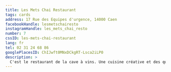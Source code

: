 ```yaml
---
title: Les Mets Chai Restaurant
tags: cards
address: 17 Rue des Equipes d'urgence, 14000 Caen
facebookHandle: lesmetschairesto
instagramHandle: les_mets_chai_resto
number: 7
cssID: les-mets-chai-restaurant
lang: fr
tel: 02 31 24 68 86
googlePlacesID: ChIJwft0MNxDCkgRT-Lsca2iLP0
description: >
  C'est le restaurant de la cave à vins. Une cuisine créative et des quilles nature ou en biodynamie, avec une offre plutôt tapas le soir."
---
```

